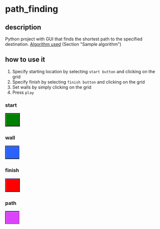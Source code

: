 # path_finding
## description
Python project with GUI that finds the shortest path to the specified destination. 
[Algorithm used](https://en.wikipedia.org/wiki/Pathfinding) (Section "Sample algorithm")
## how to use it
1. Specify starting location by selecting `start button` and clicking on the grid 
2. Specify finish by selecting `finish button` and clicking on the grid
3. Set walls by simply clicking on the grid
4. Press `play`

### start
![start](readme_imgs/green.png)

### wall
![wall](readme_imgs/blue.png)

### finish
![finish](readme_imgs/red.png)

### path
![path](readme_imgs/pink.png)
